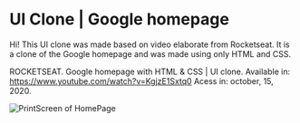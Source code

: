 # UI Clone | Google homepage
Hi! This UI clone was made based on video elaborate from Rocketseat. It is a clone of the Google homepage and was made using only HTML and CSS.

ROCKETSEAT. Google homepage with HTML & CSS | UI clone. Available in: <https://www.youtube.com/watch?v=KgjzE1Sxtq0> Acess in: october, 15, 2020. 

![PrintScreen of HomePage](https://github.com/lysialeao/UI-Clone---Google-homepage-/blob/main/imagem_2020-10-21_192850.png)
